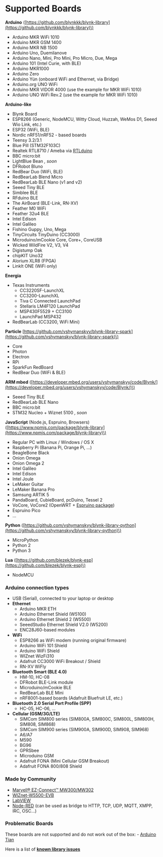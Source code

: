 # Supported Boards

**Arduino** \([https://github.com/blynkkk/blynk-library](https://github.com/blynkkk/blynk-library)\)

* Arduino MKR WiFi 1010
* Arduino MKR GSM 1400
* Arduino MKR NB 1500
* Arduino Uno, Duemilanove
* Arduino Nano, Mini, Pro Mini, Pro Micro, Due, Mega
* Arduino 101 \(Intel Curie, with BLE\)
* Arduino MKR1000
* Arduino Zero
* Arduino Yún \(onboard WiFi and Ethernet, via Bridge\)
* Arduino.org UNO WiFi
* Arduino MKR VIDOR 4000 \(use the example for MKR WiFi 1010\)
* Arduino UNO WiFi Rev.2 \(use the example for MKR WiFi 1010\)

**Arduino-like**

* Blynk Board
* ESP8266 \(Generic, NodeMCU, Witty Cloud, Huzzah, WeMos D1, Seeed Wio Link, etc.\)
* ESP32 \(WiFi, BLE\)
* Nordic nRF51/nRF52 - based boards
* Teensy 3.2/3.1
* Blue Pill \(STM32F103C\)
* Realtek RTL8710 / Ameba via [RTLduino](https://github.com/pvvx/RtlDuino)
* BBC micro:bit
* LightBlue Bean _, soon_
* DFRobot Bluno
* RedBear Duo \(WiFi, BLE\)
* RedBearLab Blend Micro
* RedBearLab BLE Nano \(v1 and v2\)
* Seeed Tiny BLE
* Simblee BLE
* RFduino BLE
* The AirBoard \(BLE-Link, RN-XV\)
* Feather M0 WiFi
* Feather 32u4 BLE
* Intel Edison
* Intel Galileo
* Fishino Guppy, Uno, Mega
* TinyCircuits TinyDuino \(CC3000\)
* Microduino/mCookie Core, Core+, CoreUSB
* Wicked WildFire V2, V3, V4
* Digistump Oak
* chipKIT Uno32
* Alorium XLR8 \(FPGA\)
* LinkIt ONE \(WiFi only\)

**Energia**

* Texas Instruments
  * CC3220SF-LaunchXL
  * CC3200-LaunchXL
  * Tiva C Connected LaunchPad
  * Stellaris LM4F120 LaunchPad
  * MSP430F5529 + CC3100
  * LaunchPad MSP432
* RedBearLab \(CC3200, WiFi Mini\)

**Particle** [https://github.com/vshymanskyy/blynk-library-spark](https://github.com/vshymanskyy/blynk-library-spark)\)

* Core
* Photon
* Electron
* RPi
* SparkFun RedBoard
* RedBear Duo \(WiFi & BLE\)

**ARM mbed** \([https://developer.mbed.org/users/vshymanskyy/code/Blynk/](https://developer.mbed.org/users/vshymanskyy/code/Blynk/)\)

* Seeed Tiny BLE
* RedBearLab BLE Nano
* BBC micro:bit
* STM32 Nucleo + Wiznet 5100 _, soon_

**JavaScript** \(Node.js, Espruino, Browsers\) \([https://www.npmjs.com/package/blynk-library](https://www.npmjs.com/package/blynk-library)\)

* Regular PC with Linux / Windows / OS X
* Raspberry Pi \(Banana Pi, Orange Pi, …\)
* BeagleBone Black
* Onion Omega
* Onion Omega 2
* Intel Galileo
* Intel Edison
* Intel Joule
* LeMaker Guitar
* LeMaker Banana Pro
* Samsung ARTIK 5
* PandaBoard, CubieBoard, pcDuino, Tessel 2
* VoCore, VoCore2 \(OpenWRT + [Espruino package](https://github.com/vshymanskyy/OpenWRT-Espruino-packages)\)
* Espruino Pico
* …

**Python** \([https://github.com/vshymanskyy/blynk-library-python](https://github.com/vshymanskyy/blynk-library-python)\)

* MicroPython
* Python 2
* Python 3

**Lua** \([https://github.com/blezek/blynk-esp](https://github.com/blezek/blynk-esp)\)

* NodeMCU

### Arduino connection types <a id="supported-hardware-arduino-connection-types"></a>

* USB \(Serial\), connected to your laptop or desktop
* **Ethernet**
  * Arduino MKR ETH
  * Arduino Ethernet Shield \(W5100\)
  * Arduino Ethernet Shield 2 \(W5500\)
  * SeeedStudio Ethernet Shield V2.0 \(W5200\)
  * ENC28J60-based modules
* **WiFi**
  * ESP8266 as WiFi modem \(running original firmware\)
  * Arduino WiFi 101 Shield
  * Arduino WiFi Shield
  * WIZnet WizFi310
  * Adafruit CC3000 WiFi Breakout / Shield
  * RN-XV WiFly
* **Bluetooth Smart \(BLE 4.0\)**
  * HM-10, HC-08
  * DFRobot BLE-Link module
  * Microduino/mCookie BLE
  * RedBearLab BLE Mini
  * nRF8001-based boards \(Adafruit Bluefruit LE, etc.\)
* **Bluetooth 2.0 Serial Port Profile \(SPP\)**
  * HC-05, HC-06, …
* **Cellular \(GSM/3G/LTE\)**
  * SIMCom SIM800 series \(SIM800A, SIM800C, SIM800L, SIM800H, SIM808, SIM868\)
  * SIMCom SIM900 series \(SIM900A, SIM900D, SIM908, SIM968\)
  * A6/A7
  * M590
  * BG96
  * GPRSbee
  * Microduino GSM
  * Adafruit FONA \(Mini Cellular GSM Breakout\)
  * Adafruit FONA 800/808 Shield

### Made by Community <a id="supported-hardware-made-by-community"></a>

* [Marvell® EZ-Connect™ MW300/MW302](https://github.com/vshymanskyy/blynk-library-ez-connect)
* [WIZnet-W5500-EVB](http://instructables.com/id/WIZnet-W5500-EVB-and-Blynk-App-communication)
* [LabVIEW](https://github.com/juncaofish/NI-LabVIEWInterfaceforBlynk)
* [Node-RED](https://github.com/gablau/node-red-contrib-blynk-ws) \(can be used as bridge to HTTP, TCP, UDP, MQTT, XMPP, IRC, OSC…\)

### Problematic Boards <a id="supported-hardware-problematic-boards"></a>

These boards are not supported and do not work out of the box: - [Arduino Tian](http://www.arduino.org/products/boards/arduino-tian)

Here is a list of [**known library issues**](https://github.com/blynkkk/blynk-library/issues?q=is%3Aissue+label%3A%22for+reference%22+)

